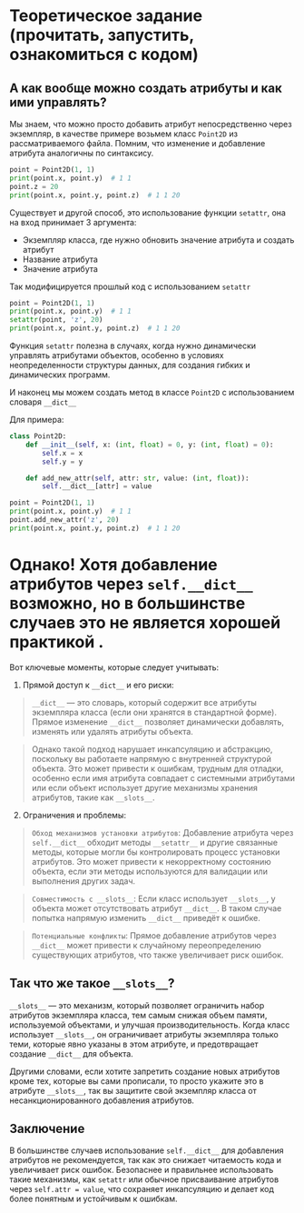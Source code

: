 # Теоретическое задание (прочитать, запустить, ознакомиться с кодом)

## А как вообще можно создать атрибуты и как ими управлять?

Мы знаем, что можно просто добавить атрибут непосредственно через экземпляр, в качестве примере возьмем класс `Point2D` из 
рассматриваемого файла. Помним, что изменение и добавление атрибута аналогичны по синтаксису.

```python
point = Point2D(1, 1)
print(point.x, point.y)  # 1 1
point.z = 20
print(point.x, point.y, point.z)  # 1 1 20
```

Существует и другой способ, это использование функции `setattr`, она на вход принимает 3 аргумента:
* Экземпляр класса, где нужно обновить значение атрибута и создать атрибут
* Название атрибута
* Значение атрибута

Так модифицируется прошлый код с использованием `setattr`

```python
point = Point2D(1, 1)
print(point.x, point.y)  # 1 1
setattr(point, 'z', 20)
print(point.x, point.y, point.z)  # 1 1 20
```

Функция `setattr` полезна в случаях, когда нужно динамически управлять атрибутами объектов, особенно в условиях неопределенности структуры данных, для создания гибких и динамических программ.

И наконец мы можем создать метод в классе `Point2D` с использованием словаря `__dict__`

Для примера:

```python
class Point2D:
    def __init__(self, x: (int, float) = 0, y: (int, float) = 0):
        self.x = x
        self.y = y

    def add_new_attr(self, attr: str, value: (int, float)):
        self.__dict__[attr] = value

point = Point2D(1, 1)
print(point.x, point.y)  # 1 1
point.add_new_attr('z', 20)
print(point.x, point.y, point.z)  # 1 1 20
```

# Однако! Хотя добавление атрибутов через `self.__dict__` возможно, но в большинстве случаев это не является хорошей практикой . 

Вот ключевые моменты, которые следует учитывать:

1. Прямой доступ к `__dict__` и его риски:

> `__dict__` — это словарь, который содержит все атрибуты экземпляра класса (если они хранятся в стандартной форме). Прямое изменение `__dict__` позволяет динамически добавлять, изменять или удалять атрибуты объекта.

> Однако такой подход нарушает инкапсуляцию и абстракцию, поскольку вы работаете напрямую с внутренней структурой объекта. Это может привести к ошибкам, трудным для отладки, особенно если имя атрибута совпадает с системными атрибутами или если объект использует другие механизмы хранения атрибутов, такие как `__slots__`.

2. Ограничения и проблемы:

> `Обход механизмов установки атрибутов`: Добавление атрибута через `self.__dict__` обходит методы `__setattr__` и другие связанные методы, которые могли бы контролировать процесс установки атрибутов. Это может привести к некорректному состоянию объекта, если эти методы используются для валидации или выполнения других задач.

> `Совместимость с __slots__`: Если класс использует `__slots__`, у объекта может отсутствовать атрибут `__dict__`. В таком случае попытка напрямую изменить `__dict__` приведёт к ошибке.

> `Потенциальные конфликты`: Прямое добавление атрибутов через `__dict__` может привести к случайному переопределению существующих атрибутов, что также увеличивает риск ошибок.

## Так что же такое `__slots__`?

`__slots__` — это механизм, который позволяет ограничить набор атрибутов экземпляра класса, тем самым снижая объем памяти, 
используемой объектами, и улучшая производительность. Когда класс использует `__slots__`, он ограничивает атрибуты 
экземпляра только теми, которые явно указаны в этом атрибуте, и предотвращает создание `__dict__` для объекта.

Другими словами, если хотите запретить создание новых атрибутов кроме тех, которые вы сами прописали, то просто укажите это в атрибуте `__slots__`, так вы
защитите свой экземпляр класса от несанкционированного добавления атрибутов.

## Заключение

В большинстве случаев использование `self.__dict__` для добавления атрибутов не рекомендуется, так как это снижает читаемость кода и увеличивает риск ошибок. 
Безопаснее и правильнее использовать такие механизмы, как `setattr` или обычное присваивание атрибутов через `self.attr = value`, 
что сохраняет инкапсуляцию и делает код более понятным и устойчивым к ошибкам.


